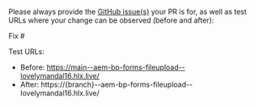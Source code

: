 Please always provide the [GitHub issue(s)](../issues) your PR is for, as well as test URLs where your change can be observed (before and after):

Fix #<gh-issue-id>

Test URLs:
- Before: https://main--aem-bp-forms-fileupload--lovelymandal16.hlx.live/
- After: https://{branch}--aem-bp-forms-fileupload--lovelymandal16.hlx.live/
